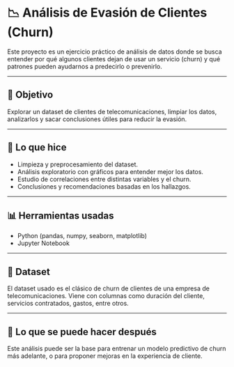 # 📉 Análisis de Evasión de Clientes (Churn)

Este proyecto es un ejercicio práctico de análisis de datos donde se busca entender por qué algunos clientes dejan de usar un servicio (churn) y qué patrones pueden ayudarnos a predecirlo o prevenirlo.

---

## 🧠 Objetivo

Explorar un dataset de clientes de telecomunicaciones, limpiar los datos, analizarlos y sacar conclusiones útiles para reducir la evasión.

---

## 🔧 Lo que hice

- Limpieza y preprocesamiento del dataset.
- Análisis exploratorio con gráficos para entender mejor los datos.
- Estudio de correlaciones entre distintas variables y el churn.
- Conclusiones y recomendaciones basadas en los hallazgos.

---

## 📊 Herramientas usadas

- Python (pandas, numpy, seaborn, matplotlib)
- Jupyter Notebook

---

## 📌 Dataset

El dataset usado es el clásico de churn de clientes de una empresa de telecomunicaciones. Viene con columnas como duración del cliente, servicios contratados, gastos, entre otros.

---

## 🚀 Lo que se puede hacer después

Este análisis puede ser la base para entrenar un modelo predictivo de churn más adelante, o para proponer mejoras en la experiencia de cliente.
